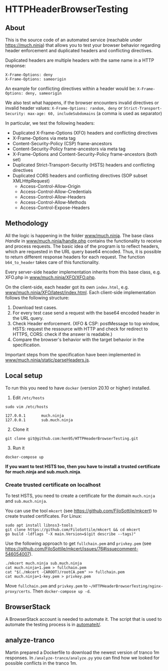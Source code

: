 HTTPHeaderBrowserTesting
==

## About

This is the source code of an automated service (reachable under https://much.ninja) that allows you to test your browser behavior regarding header enforcement and duplicated headers and conflicting directives.

Duplicated headers are multiple headers with the same name in a HTTP response:
```
X-Frame-Options: deny
X-Frame-Options: sameorigin
```
An example for conflicting directives within a header would be:
`X-Frame-Options: deny, sameorigin`

We also test what happens, if the browser encounters invalid directives or invalid header values:
`X-Frame-Options: random, deny`
or
`Strict-Transport-Security: max-age: 60, includeSubdomains` (a comma is used as separator)


In particular, we test the following headers:
- Duplicated X-Frame-Options (XFO) headers and conflicting directives
- X-Frame-Options via meta tag
- Content-Security-Policy (CSP) frame-ancestors
- Content-Security-Policy frame-ancestors via meta tag
- X-Frame-Options and Content-Security-Policy frame-ancestors (both set)
- Duplicated Strict-Transport-Security (HSTS) headers and conflicting directives
- Duplicated CORS headers and conflicting directives (SOP subset XMLHttpRequest)
	- Access-Control-Allow-Origin
	- Access-Control-Allow-Credentials
	- Access-Control-Allow-Headers
	- Access-Control-Allow-Methods
	- Access-Control-Expose-Headers

## Methodology

All the logic is happening in the folder [www/much.ninja](www/much.ninja).
The base class *Handle* in [www/much.ninja/handle.php](www/much.ninja/handle.php) contains the
functionality to receive and process requests.
The basic idea of the program is to reflect headers, which are requested in the URL query base64
encoded. Thus, it is possible to return different response headers for each request. The function
`b64_to_header` takes care of this functionality.

Every server-side header implementation inherits from this base class, e.g. XFO.php in
[www/much.ninja/XFO/XFO.php](www/much.ninja/XFO/XFO.php).

On the client-side, each header got its own `index.html`, e.g.
[www/much.ninja/XFO/latest/index.html](www/much.ninja/XFO/latest/index.html). Each client-side
implementation follows the following structure:

1. Download test cases.
2. For every test case send a request with the base64 encoded header in the URL query.
3. Check Header enforcement. (XFO & CSP: postMessage to top window, HSTS: request the ressource with
   HTTP and check for redirect to HTTPS, CORS: check if the answer is readable.)
4. Compare the browser's behavior with the target behavior in the specification.


Important steps from the specification have been implemented in
[www/much.ninja/static/parseHeaders.js](www/much.ninja/static/parseHeaders.js).


## Local setup
To run this you need to have `docker` (version 20.10 or higher) installed.

1. Edit `/etc/hosts`
```
sudo vim /etc/hosts

127.0.0.1       much.ninja
127.0.0.1       sub.much.ninja
```
2. Clone it
```
git clone git@github.com:hen95/HTTPHeaderBrowserTesting.git
```
3. Run it

```
docker-compose up
```

__If you want to test HSTS too, then you have to install a trusted certificate for much.ninja and
sub.much.ninja__.

### Create trusted certificate on localhost
To test HSTS, you need to create a certificate for the domain `much.ninja` and `sub.much.ninja`.

You can use the tool `mkcert` (see https://github.com/FiloSottile/mkcert) to create trusted certificates.
For Linux:
```
sudo apt install libnss3-tools
git clone https://github.com/FiloSottile/mkcert && cd mkcert
go build -ldflags "-X main.Version=$(git describe --tags)"
```

Use the following approach to get `fullchain.pem` and `privkey.pem` (see
https://github.com/FiloSottile/mkcert/issues/76#issuecomment-546054007).
```
./mkcert much.ninja sub.much.ninja
cat much.ninja+1.pem > fullchain.pem 
cat "$(./mkcert -CAROOT)/rootCA.pem" >> fullchain.pem
cat much.ninja+1-key.pem > privkey.pem
```
Move `fullchain.pem` and `privkey.pem` to `~/HTTPHeaderBrowserTesting/nginx-proxy/certs`.
Then `docker-compose up -d`.


## BrowserStack
A BrowserStack account is needed to automate it.
The script that is used to automate the testing process is in [automateit/](automateit/).

## analyze-tranco
Martin prepared a Dockerfile to download the newest version of tranco 1m responses.
In `/analyze-tranco/analyze.py` you can find how we looked for possible conflicts in the tranco 1m.
